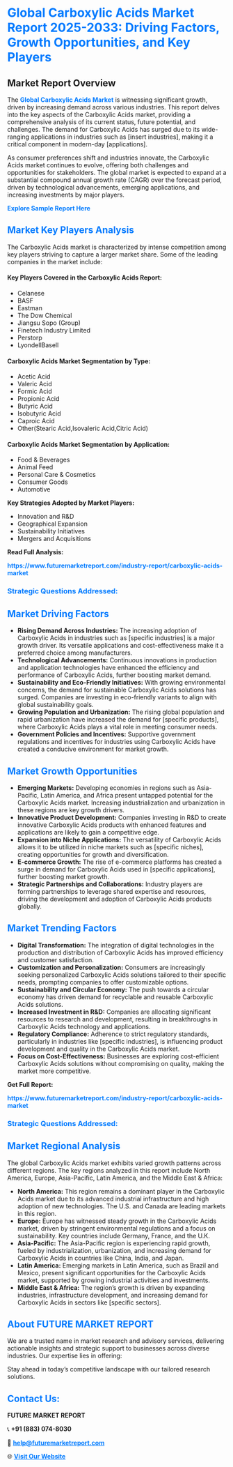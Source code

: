 <h1 style="color: #007BFF;">Global Carboxylic Acids Market Report 2025-2033: Driving Factors, Growth Opportunities, and Key Players</h1>

<section id="overview">
<h2>Market Report Overview</h2>
<p>The <a href="https://www.futuremarketreport.com/industry-report/carboxylic-acids-market" style="color: #007BFF; text-decoration: none;"><strong>Global Carboxylic Acids Market</strong></a> is witnessing significant growth, driven by increasing demand across various industries. This report delves into the key aspects of the Carboxylic Acids market, providing a comprehensive analysis of its current status, future potential, and challenges. The demand for Carboxylic Acids has surged due to its wide-ranging applications in industries such as [insert industries], making it a critical component in modern-day [applications].</p>
<p>As consumer preferences shift and industries innovate, the Carboxylic Acids market continues to evolve, offering both challenges and opportunities for stakeholders. The global market is expected to expand at a substantial compound annual growth rate (CAGR) over the forecast period, driven by technological advancements, emerging applications, and increasing investments by major players.</p>
</section>

<section id="overview">
<p><a href="https://www.futuremarketreport.com/request-sample/reportId=87153" style="color: #007BFF; text-decoration: none;"><strong>Explore Sample Report Here</strong></a></p>
</section>

<section id="key-players">
<h2 style="color: #007BFF;">Market Key Players Analysis</h2>
<p>The Carboxylic Acids market is characterized by intense competition among key players striving to capture a larger market share. Some of the leading companies in the market include:</p>
<h4>Key Players Covered in the Carboxylic Acids Report:</h4>
<ul><li>Celanese</li><li>BASF</li><li>Eastman</li><li>The Dow Chemical</li><li>Jiangsu Sopo (Group)</li><li>Finetech Industry Limited</li><li>Perstorp</li><li>LyondellBasell</li></ul>
<h4>Carboxylic Acids Market Segmentation by Type:</h4>
<ul><li>Acetic Acid</li><li>Valeric Acid</li><li>Formic Acid</li><li>Propionic Acid</li><li>Butyric Acid</li><li>Isobutyric Acid</li><li>Caproic Acid</li><li>Other(Stearic Acid,Isovaleric Acid,Citric Acid)</li></ul>

<h4>Carboxylic Acids Market Segmentation by Application:</h4>
<ul><li>Food &amp; Beverages</li><li>Animal Feed</li><li>Personal Care &amp; Cosmetics</li><li>Consumer Goods</li><li>Automotive</li></ul>
<p><strong>Key Strategies Adopted by Market Players:</strong></p>
<ul>
<li>Innovation and R&D</li>
<li>Geographical Expansion</li>
<li>Sustainability Initiatives</li>
<li>Mergers and Acquisitions</li>
</ul>
</section>

<section>
<p><strong>Read Full Analysis: </strong></p><a href="https://www.futuremarketreport.com/industry-report/carboxylic-acids-market" style="color: #007BFF; text-decoration: none;"><strong>https://www.futuremarketreport.com/industry-report/carboxylic-acids-market</strong></a>
<h3 style="color: #007BFF;">Strategic Questions Addressed:</h3>
</section>

<section id="driving-factors">
<h2 style="color: #007BFF;">Market Driving Factors</h2>
<ul>
<li><strong>Rising Demand Across Industries:</strong> The increasing adoption of Carboxylic Acids in industries such as [specific industries] is a major growth driver. Its versatile applications and cost-effectiveness make it a preferred choice among manufacturers.</li>
<li><strong>Technological Advancements:</strong> Continuous innovations in production and application technologies have enhanced the efficiency and performance of Carboxylic Acids, further boosting market demand.</li>
<li><strong>Sustainability and Eco-Friendly Initiatives:</strong> With growing environmental concerns, the demand for sustainable Carboxylic Acids solutions has surged. Companies are investing in eco-friendly variants to align with global sustainability goals.</li>
<li><strong>Growing Population and Urbanization:</strong> The rising global population and rapid urbanization have increased the demand for [specific products], where Carboxylic Acids plays a vital role in meeting consumer needs.</li>
<li><strong>Government Policies and Incentives:</strong> Supportive government regulations and incentives for industries using Carboxylic Acids have created a conducive environment for market growth.</li>
</ul>
</section>

<section id="growth-opportunities">
<h2 style="color: #007BFF;">Market Growth Opportunities</h2>
<ul>
<li><strong>Emerging Markets:</strong> Developing economies in regions such as Asia-Pacific, Latin America, and Africa present untapped potential for the Carboxylic Acids market. Increasing industrialization and urbanization in these regions are key growth drivers.</li>
<li><strong>Innovative Product Development:</strong> Companies investing in R&D to create innovative Carboxylic Acids products with enhanced features and applications are likely to gain a competitive edge.</li>
<li><strong>Expansion into Niche Applications:</strong> The versatility of Carboxylic Acids allows it to be utilized in niche markets such as [specific niches], creating opportunities for growth and diversification.</li>
<li><strong>E-commerce Growth:</strong> The rise of e-commerce platforms has created a surge in demand for Carboxylic Acids used in [specific applications], further boosting market growth.</li>
<li><strong>Strategic Partnerships and Collaborations:</strong> Industry players are forming partnerships to leverage shared expertise and resources, driving the development and adoption of Carboxylic Acids products globally.</li>
</ul>
</section>

<section id="trending-factors">
<h2 style="color: #007BFF;">Market Trending Factors</h2>
<ul>
<li><strong>Digital Transformation:</strong> The integration of digital technologies in the production and distribution of Carboxylic Acids has improved efficiency and customer satisfaction.</li>
<li><strong>Customization and Personalization:</strong> Consumers are increasingly seeking personalized Carboxylic Acids solutions tailored to their specific needs, prompting companies to offer customizable options.</li>
<li><strong>Sustainability and Circular Economy:</strong> The push towards a circular economy has driven demand for recyclable and reusable Carboxylic Acids solutions.</li>
<li><strong>Increased Investment in R&D:</strong> Companies are allocating significant resources to research and development, resulting in breakthroughs in Carboxylic Acids technology and applications.</li>
<li><strong>Regulatory Compliance:</strong> Adherence to strict regulatory standards, particularly in industries like [specific industries], is influencing product development and quality in the Carboxylic Acids market.</li>
<li><strong>Focus on Cost-Effectiveness:</strong> Businesses are exploring cost-efficient Carboxylic Acids solutions without compromising on quality, making the market more competitive.</li>
</ul>
</section>

<section>
<p><strong>Get Full Report: </strong></p><a href="https://www.futuremarketreport.com/industry-report/carboxylic-acids-market" style="color: #007BFF; text-decoration: none;"><strong>https://www.futuremarketreport.com/industry-report/carboxylic-acids-market</strong></a>
<h3 style="color: #007BFF;">Strategic Questions Addressed:</h3>
</section>


<section id="regional-analysis">
<h2 style="color: #007BFF;">Market Regional Analysis</h2>
<p>The global Carboxylic Acids market exhibits varied growth patterns across different regions. The key regions analyzed in this report include North America, Europe, Asia-Pacific, Latin America, and the Middle East & Africa:</p>
<ul>
<li><strong>North America:</strong> This region remains a dominant player in the Carboxylic Acids market due to its advanced industrial infrastructure and high adoption of new technologies. The U.S. and Canada are leading markets in this region.</li>
<li><strong>Europe:</strong> Europe has witnessed steady growth in the Carboxylic Acids market, driven by stringent environmental regulations and a focus on sustainability. Key countries include Germany, France, and the U.K.</li>
<li><strong>Asia-Pacific:</strong> The Asia-Pacific region is experiencing rapid growth, fueled by industrialization, urbanization, and increasing demand for Carboxylic Acids in countries like China, India, and Japan.</li>
<li><strong>Latin America:</strong> Emerging markets in Latin America, such as Brazil and Mexico, present significant opportunities for the Carboxylic Acids market, supported by growing industrial activities and investments.</li>
<li><strong>Middle East & Africa:</strong> The region’s growth is driven by expanding industries, infrastructure development, and increasing demand for Carboxylic Acids in sectors like [specific sectors].</li>
</ul>
</section>

<footer>
<h2 style="color: #007BFF;">About FUTURE MARKET REPORT</h2>
<p>We are a trusted name in market research and advisory services, delivering actionable insights and strategic support to businesses across diverse industries. Our expertise lies in offering:</p>

<p>Stay ahead in today’s competitive landscape with our tailored research solutions.</p>

<h2 style="color: #007BFF;">Contact Us:</h2>
<p><strong>FUTURE MARKET REPORT</strong></p>
<p>📞 <strong>+91 (883) 074-8030</strong></p>
<p>📧 <strong><a href="mailto:help@futuremarketreport.com" style="color: #007BFF;">help@futuremarketreport.com</a></strong></p>
<p>🌐 <strong><a href="https://www.futuremarketreport.com/" style="color: #007BFF;">Visit Our Website</a></strong></p>
</footer>